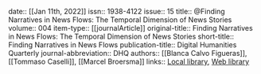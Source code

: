 date:: [[Jan 11th, 2022]]
issn:: 1938-4122
issue:: 15
title:: @Finding Narratives in News Flows: The Temporal Dimension of News Stories
volume:: 004
item-type:: [[journalArticle]]
original-title:: Finding Narratives in News Flows: The Temporal Dimension of News Stories
short-title:: Finding Narratives in News Flows
publication-title:: Digital Humanities Quarterly
journal-abbreviation:: DHQ
authors:: [[Blanca Calvo Figueras]], [[Tommaso Caselli]], [[Marcel Broersma]]
links:: [Local library](zotero://select/groups/2386895/items/KLR9J7TY), [Web library](https://www.zotero.org/groups/2386895/items/KLR9J7TY)
